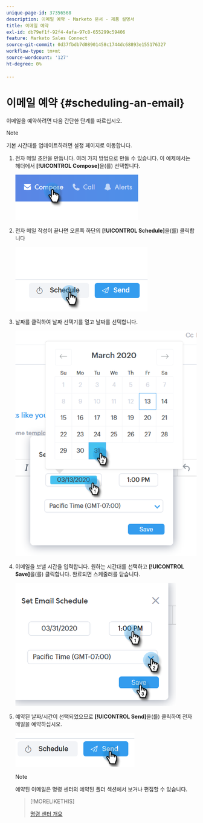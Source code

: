 ```yaml
---
unique-page-id: 37356568
description: 이메일 예약 - Marketo 문서 - 제품 설명서
title: 이메일 예약
exl-id: db79ef1f-92f4-4afa-97c8-655299c59406
feature: Marketo Sales Connect
source-git-commit: 0d37fbdb7d08901458c1744dc68893e155176327
workflow-type: tm+mt
source-wordcount: '127'
ht-degree: 0%

---
```


# 이메일 예약 {#scheduling-an-email}

이메일을 예약하려면 다음 간단한 단계를 따르십시오.

>[!NOTE]
>
>기본 시간대를 업데이트하려면 설정 페이지로 이동합니다.

1. 전자 메일 초안을 만듭니다. 여러 가지 방법으로 만들 수 있습니다. 이 예제에서는 헤더에서 **[!UICONTROL Compose]**&#x200B;을(를) 선택합니다.

   ![](assets/one-1.png)

1. 전자 메일 작성이 끝나면 오른쪽 하단의 **[!UICONTROL Schedule]**&#x200B;을(를) 클릭합니다

   ![](assets/two-1.png)

1. 날짜를 클릭하여 날짜 선택기를 열고 날짜를 선택합니다.

   ![](assets/three-1.png)

1. 이메일을 보낼 시간을 입력합니다. 원하는 시간대를 선택하고 **[!UICONTROL Save]**&#x200B;을(를) 클릭합니다. 완료되면 스케줄러를 닫습니다.

   ![](assets/four-1.png)

1. 예약된 날짜/시간이 선택되었으므로 **[!UICONTROL Send]**&#x200B;을(를) 클릭하여 전자 메일을 예약하십시오.

   ![](assets/five-1.png)

   >[!NOTE]
   >
   >예약된 이메일은 명령 센터의 예약된 폴더 섹션에서 보거나 편집할 수 있습니다.

   >[!MORELIKETHIS]
   >
   >[명령 센터 개요](/help/marketo/product-docs/marketo-sales-connect/email/command-center/command-center-overview.md)
